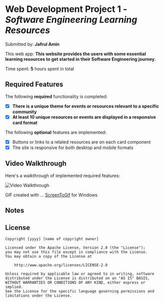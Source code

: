 # Web Development Project 1 - _Software Engineering Learning Resources_

Submitted by: **Jafrul Amin**

This web app: **This website provides the users with some essential learning resources to get started in their Software Engineering journey.**

Time spent: **5** hours spent in total

## Required Features

The following **required** functionality is completed:

- [x] **There is a unique theme for events or resources relevant to a specific community**
- [x] **At least 10 unique resources or events are displayed in a responsive card format**

The following **optional** features are implemented:

- [x] Buttons or links to a related resources are on each card component
- [x] The site is responsive for both desktop and mobile formats

## Video Walkthrough

Here's a walkthrough of implemented required features:

<img src='https://github.com/jafrulamin/community-board/blob/main/VideoWalkthrough.gif`' title='Video Walkthrough' width='' alt='Video Walkthrough' />

GIF created with ...
[ScreenToGif](https://www.screentogif.com/) for Windows

## Notes

## License

    Copyright [yyyy] [name of copyright owner]

    Licensed under the Apache License, Version 2.0 (the "License");
    you may not use this file except in compliance with the License.
    You may obtain a copy of the License at

        http://www.apache.org/licenses/LICENSE-2.0

    Unless required by applicable law or agreed to in writing, software
    distributed under the License is distributed on an "AS IS" BASIS,
    WITHOUT WARRANTIES OR CONDITIONS OF ANY KIND, either express or implied.
    See the License for the specific language governing permissions and
    limitations under the License.
